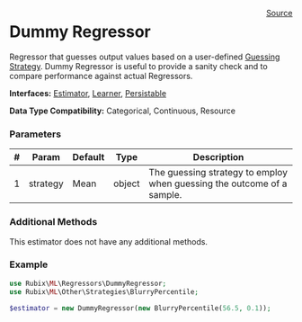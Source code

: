 <p><span style="float:right;"><a href="https://github.com/RubixML/RubixML/blob/master/src/Regressors/DummyRegressor.php">Source</a></span></p>

# Dummy Regressor
Regressor that guesses output values based on a user-defined [Guessing Strategy](#guessing-strategies). Dummy Regressor is useful to provide a sanity check and to compare performance against actual Regressors.

**Interfaces:** [Estimator](#estimators), [Learner](#learner), [Persistable](#persistable)

**Data Type Compatibility:** Categorical, Continuous, Resource

### Parameters
| # | Param | Default | Type | Description |
|---|---|---|---|---|
| 1 | strategy | Mean | object | The guessing strategy to employ when guessing the outcome of a sample. |

### Additional Methods
This estimator does not have any additional methods.

### Example
```php
use Rubix\ML\Regressors\DummyRegressor;
use Rubix\ML\Other\Strategies\BlurryPercentile;

$estimator = new DummyRegressor(new BlurryPercentile(56.5, 0.1));
```